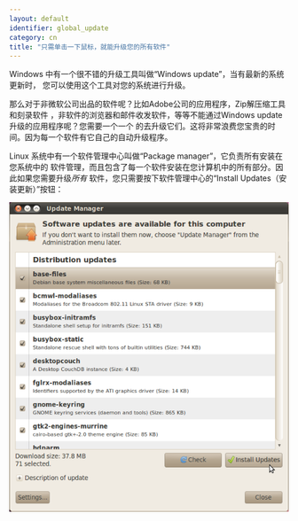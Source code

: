```yaml
---
layout: default
identifier: global_update
category: cn
title: "只需单击一下鼠标，就能升级您的所有软件"
---
```


Windows 中有一个很不错的升级工具叫做“Windows update”，当有最新的系统更新时，
您可以使用这个工具对您的系统进行升级。

那么对于非微软公司出品的软件呢？比如Adobe公司的应用程序，Zip解压缩工具和刻录软件
，非软件的浏览器和邮件收发软件，等等不能通过Windows update升级的应用程序呢？您需要一个一个
的去升级它们。这将非常浪费您宝贵的时间。因为每一个软件有它自己的自动升级程序。

Linux 系统中有一个软件管理中心叫做“Package manager”，它负责所有安装在您系统中的
软件管理，而且包含了每一个软件安装在您计算机中的所有部分。因此如果您需要升级<i>所有</i>
软件，您只需要按下软件管理中心的“Install Updates（安装更新）”按钮：

<img src="/img/global_update.png" />




